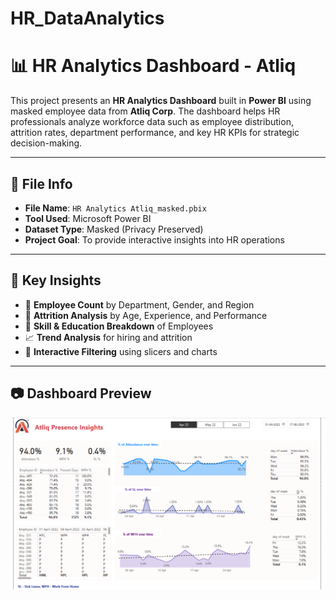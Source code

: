 # HR_DataAnalytics
# 📊 HR Analytics Dashboard - Atliq 

This project presents an **HR Analytics Dashboard** built in **Power BI** using masked employee data from **Atliq Corp**. The dashboard helps HR professionals analyze workforce data such as employee distribution, attrition rates, department performance, and key HR KPIs for strategic decision-making.

---

## 📁 File Info

- **File Name**: `HR Analytics Atliq_masked.pbix`
- **Tool Used**: Microsoft Power BI
- **Dataset Type**: Masked (Privacy Preserved)
- **Project Goal**: To provide interactive insights into HR operations

---

## 🎯 Key Insights

- 👥 **Employee Count** by Department, Gender, and Region
- 🔁 **Attrition Analysis** by Age, Experience, and Performance
- 🧠 **Skill & Education Breakdown** of Employees
- 📈 **Trend Analysis** for hiring and attrition
- 📌 **Interactive Filtering** using slicers and charts

---

## 📷 Dashboard Preview
![Dashboard Preview](HR_DATAANALYTICS.png)




